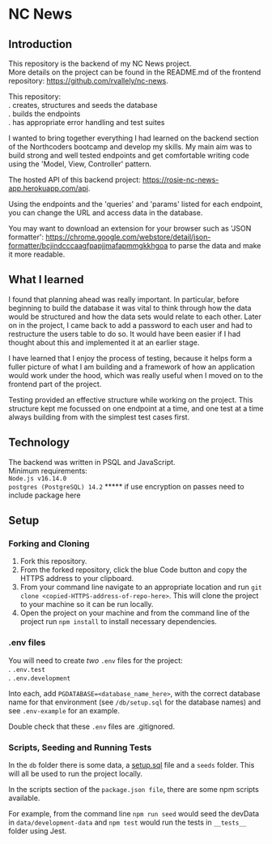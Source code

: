 # NC News

## Introduction

This repository is the backend of my NC News project.  
More details on the project can be found in the README.md of the frontend repository: https://github.com/rvallely/nc-news. 

This repository:  
. creates, structures and seeds the database  
. builds the endpoints  
. has appropriate error handling and test suites

I wanted to bring together everything I had learned on the backend section of the Northcoders bootcamp and develop my skills. My main aim was to build strong and well tested endpoints and get comfortable writing code using the 'Model, View, Controller' pattern.

The hosted API of this backend project: https://rosie-nc-news-app.herokuapp.com/api. 

Using the endpoints and the 'queries' and 'params' listed for each endpoint, you can change the URL and access data in the database.  
  
  You may want to download an extension for your browser such as 'JSON formatter': https://chrome.google.com/webstore/detail/json-formatter/bcjindcccaagfpapjjmafapmmgkkhgoa to parse the data and make it more readable.

## What I learned

I found that planning ahead was really important. In particular, before beginning to build the database it was vital to think through how the data would be structured and how the data sets would relate to each other. Later on in the project, I came back to add a password to each user and had to restructure the users table to do so. It would have been easier if I had thought about this and implemented it at an earlier stage.

I have learned that I enjoy the process of testing, because it helps form a fuller picture of what I am building and a framework of how an application would work under the hood, which was really useful when I moved on to the frontend part of the project. 

Testing provided an effective structure while working on the project. This structure kept me focussed on one endpoint at a time, and one test at a time always building from with the simplest test cases first.

## Technology

The backend was written in PSQL and JavaScript.  
Minimum requirements:  
`Node.js v16.14.0`  
`postgres (PostgreSQL) 14.2`
***** if use encryption on passes need to include package here

## Setup

### Forking and Cloning 

1. Fork this repository.
2. From the forked repository, click the blue Code button and copy the HTTPS address to your clipboard. 
3. From your command line navigate to an appropriate location and run `git clone <copied-HTTPS-address-of-repo-here>`. This will clone the project to your machine so it can be run locally.
3. Open the project on your machine and from the command line of the project run `npm install` to install necessary dependencies.

### .env files

You will need to create _two_ `.env` files for the project:  
. `.env.test`  
. `.env.development`

Into each, add `PGDATABASE=<database_name_here>`, with the correct database name for that environment (see `/db/setup.sql` for the database names) and see `.env-example` for an example. 

Double check that these `.env` files are .gitignored.

### Scripts, Seeding and Running Tests

In the `db` folder there is some data, a [setup.sql](./db/setup.sql) file and a `seeds` folder. This will all be used to run the project locally.

In the scripts section of the `package.json file`, there are some npm scripts available.  
  
  For example, from the command line `npm run seed` would seed the devData in `data/development-data` and `npm test` would run the tests in `__tests__` folder using Jest.
